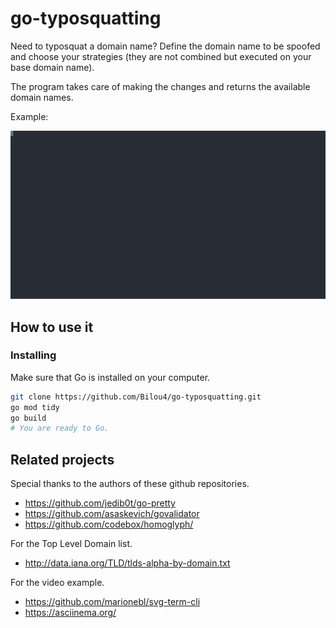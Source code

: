 # go-typosquatting

Need to typosquat a domain name? Define the domain name to be spoofed and choose your strategies (they are not combined but executed on your base domain name).

The program takes care of making the changes and returns the available domain names.

Example:

![Terminal_example](img/demo.svg)


## How to use it

### Installing

Make sure that Go is installed on your computer.
```sh
git clone https://github.com/Bilou4/go-typosquatting.git
go mod tidy
go build
# You are ready to Go.
```

## Related projects

Special thanks to the authors of these github repositories.
* https://github.com/jedib0t/go-pretty
* https://github.com/asaskevich/govalidator
* https://github.com/codebox/homoglyph/

For the Top Level Domain list.
* http://data.iana.org/TLD/tlds-alpha-by-domain.txt

For the video example.
* https://github.com/marionebl/svg-term-cli
* https://asciinema.org/
